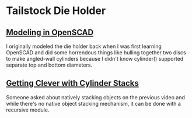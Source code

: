 # Tailstock Die Holder
## [Modeling in OpenSCAD](https://youtu.be/nJCwx9Mc93c)
I originally modeled the die holder back when I was first learning OpenSCAD and did some horrendous things like hulling together two discs to make angled-wall cylinders because I didn't know cylinder() supported separate top and bottom diameters.
## [Getting Clever with Cylinder Stacks](https://youtu.be/JkbsMYg7294)
Someone asked about natively stacking objects on the previous video and while there's no native object stacking mechanism, it can be done with a recursive module.
